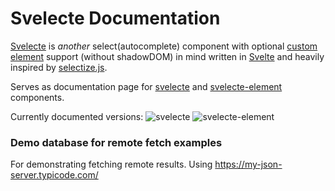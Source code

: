 # Svelecte Documentation


[Svelecte](https://github.com/mskocik/svelecte/) is _another_ select(autocomplete) component with optional [custom element](https://github.com/mskocik/svelecte-element/) support (without shadowDOM) in mind written in [Svelte](https://svelte.dev) and heavily inspired by [selectize.js](http://selectize.github.io/selectize.js/).  

Serves as documentation page for [svelecte](https://github.com/mskocik/svelecte) and [svelecte-element](https://github.com/mskocik/svelecte-element) components.

Currently documented versions: ![svelecte](https://img.shields.io/badge/svelecte-v1.3.0-green) ![svelecte-element](https://img.shields.io/badge/element-v1.3.0-green)


### Demo database for remote fetch examples

For demonstrating fetching remote results. Using https://my-json-server.typicode.com/
